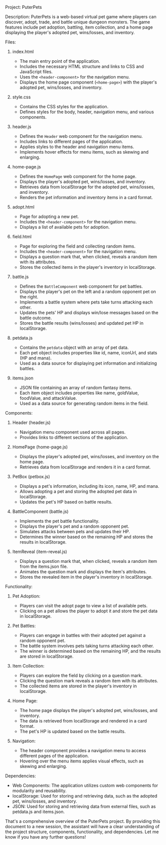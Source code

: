 Project: PuterPets

Description:
PuterPets is a web-based virtual pet game where players can discover, adopt, trade, and battle unique dungeon monsters. The game features include pet adoption, battling, item collection, and a home page displaying the player's adopted pet, wins/losses, and inventory.

Files:

1. index.html
   - The main entry point of the application.
   - Includes the necessary HTML structure and links to CSS and JavaScript files.
   - Uses the `<header-component>` for the navigation menu.
   - Displays the home page component (`<home-page>`) with the player's adopted pet, wins/losses, and inventory.

2. style.css
   - Contains the CSS styles for the application.
   - Defines styles for the body, header, navigation menu, and various components.

3. header.js
   - Defines the `Header` web component for the navigation menu.
   - Includes links to different pages of the application.
   - Applies styles to the header and navigation menu items.
   - Implements hover effects for menu items, such as skewing and enlarging.

4. home-page.js
   - Defines the `HomePage` web component for the home page.
   - Displays the player's adopted pet, wins/losses, and inventory.
   - Retrieves data from localStorage for the adopted pet, wins/losses, and inventory.
   - Renders the pet information and inventory items in a card format.

5. adopt.html
   - Page for adopting a new pet.
   - Includes the `<header-component>` for the navigation menu.
   - Displays a list of available pets for adoption.

6. field.html
   - Page for exploring the field and collecting random items.
   - Includes the `<header-component>` for the navigation menu.
   - Displays a question mark that, when clicked, reveals a random item with its attributes.
   - Stores the collected items in the player's inventory in localStorage.

7. battle.js
   - Defines the `BattleComponent` web component for pet battles.
   - Displays the player's pet on the left and a random opponent pet on the right.
   - Implements a battle system where pets take turns attacking each other.
   - Updates the pets' HP and displays win/lose messages based on the battle outcome.
   - Stores the battle results (wins/losses) and updated pet HP in localStorage.

8. petdata.js
   - Contains the `petdata` object with an array of pet data.
   - Each pet object includes properties like id, name, iconUrl, and stats (HP and mana).
   - Used as a data source for displaying pet information and initializing battles.

9. items.json
   - JSON file containing an array of random fantasy items.
   - Each item object includes properties like name, goldValue, foodValue, and attackValue.
   - Used as a data source for generating random items in the field.

Components:

1. Header (header.js)
   - Navigation menu component used across all pages.
   - Provides links to different sections of the application.

2. HomePage (home-page.js)
   - Displays the player's adopted pet, wins/losses, and inventory on the home page.
   - Retrieves data from localStorage and renders it in a card format.

3. PetBox (petbox.js)
   - Displays a pet's information, including its icon, name, HP, and mana.
   - Allows adopting a pet and storing the adopted pet data in localStorage.
   - Updates the pet's HP based on battle results.

4. BattleComponent (battle.js)
   - Implements the pet battle functionality.
   - Displays the player's pet and a random opponent pet.
   - Simulates attacks between pets and updates their HP.
   - Determines the winner based on the remaining HP and stores the results in localStorage.

5. ItemReveal (item-reveal.js)
   - Displays a question mark that, when clicked, reveals a random item from the items.json file.
   - Animates the question mark and displays the item's attributes.
   - Stores the revealed item in the player's inventory in localStorage.

Functionality:

1. Pet Adoption:
   - Players can visit the adopt page to view a list of available pets.
   - Clicking on a pet allows the player to adopt it and store the pet data in localStorage.

2. Pet Battles:
   - Players can engage in battles with their adopted pet against a random opponent pet.
   - The battle system involves pets taking turns attacking each other.
   - The winner is determined based on the remaining HP, and the results are stored in localStorage.

3. Item Collection:
   - Players can explore the field by clicking on a question mark.
   - Clicking the question mark reveals a random item with its attributes.
   - The collected items are stored in the player's inventory in localStorage.

4. Home Page:
   - The home page displays the player's adopted pet, wins/losses, and inventory.
   - The data is retrieved from localStorage and rendered in a card format.
   - The pet's HP is updated based on the battle results.

5. Navigation:
   - The header component provides a navigation menu to access different pages of the application.
   - Hovering over the menu items applies visual effects, such as skewing and enlarging.

Dependencies:
- Web Components: The application utilizes custom web components for modularity and reusability.
- localStorage: Used for storing and retrieving data, such as the adopted pet, wins/losses, and inventory.
- JSON: Used for storing and retrieving data from external files, such as petdata.js and items.json.

That's a comprehensive overview of the PuterPets project. By providing this document to a new session, the assistant will have a clear understanding of the project structure, components, functionality, and dependencies. Let me know if you have any further questions!